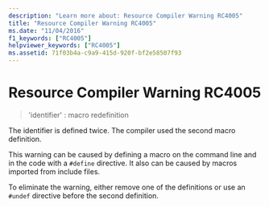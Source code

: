 ```yaml
---
description: "Learn more about: Resource Compiler Warning RC4005"
title: "Resource Compiler Warning RC4005"
ms.date: "11/04/2016"
f1_keywords: ["RC4005"]
helpviewer_keywords: ["RC4005"]
ms.assetid: 71f03b4a-c9a9-415d-920f-bf2e58507f93
---
```

# Resource Compiler Warning RC4005

> 'identifier' : macro redefinition

The identifier is defined twice. The compiler used the second macro definition.

This warning can be caused by defining a macro on the command line and in the code with a `#define` directive. It also can be caused by macros imported from include files.

To eliminate the warning, either remove one of the definitions or use an `#undef` directive before the second definition.
